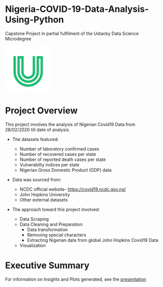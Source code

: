# Nigeria-COVID-19-Data-Analysis-Using-Python
Capstone Project in partial fulfilment of the Ustacky Data Science Microdegree 

<img src="ustacky_logo.jpg" width=150>


# Project Overview
This project involves the analysis of Nigerian Covid19 Data from 28/02/2020 till date of analysis.
* The datasets featured:
	* Number of laboratory confirmed cases
	* Number of recovered cases per state
	* Number of reported death cases per state
	* Vulnerabilty indices per state
	* Nigerian Gross Domestic Product (GDP) data

* Data was sourced from:
	* NCDC official website-  https://covid19.ncdc.gov.ng/
	* John Hopkins University
	* Other external datasets

* The approach toward this project involved:
	* Data Scraping
	* Data Cleaning and Preparation:
		* Data transformation
		* Removing special characters
		* Extracting Nigerian data from global John Hopkins Covid19 Data
	* Visualization

# Executive Summary
For information on Insights and Plots generated, see the [presentation](https://github.com/Hil-dred/Nigeria-COVID-19-Data-Analysis-Using-Python/blob/main/Nig_Covid19_Analysis_summary.pdf)
		
